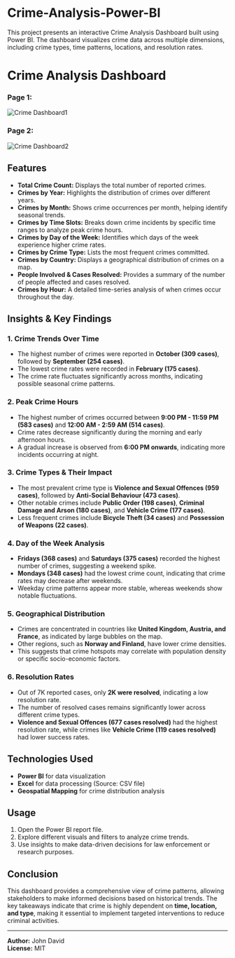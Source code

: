 # Crime-Analysis-Power-BI
This project presents an interactive Crime Analysis Dashboard built using Power BI. The dashboard visualizes crime data across multiple dimensions, including crime types, time patterns, locations, and resolution rates.

# Crime Analysis Dashboard

### Page 1:

![Crime Dashboard1](https://github.com/user-attachments/assets/8f4c2851-4168-4c66-8a06-547abf2639d3)

### Page 2:

![Crime Dashboard2](https://github.com/user-attachments/assets/0b48d55a-7be8-416f-9f70-538732ecaf49)


## Features
- **Total Crime Count:** Displays the total number of reported crimes.
- **Crimes by Year:** Highlights the distribution of crimes over different years.
- **Crimes by Month:** Shows crime occurrences per month, helping identify seasonal trends.
- **Crimes by Time Slots:** Breaks down crime incidents by specific time ranges to analyze peak crime hours.
- **Crimes by Day of the Week:** Identifies which days of the week experience higher crime rates.
- **Crimes by Crime Type:** Lists the most frequent crimes committed.
- **Crimes by Country:** Displays a geographical distribution of crimes on a map.
- **People Involved & Cases Resolved:** Provides a summary of the number of people affected and cases resolved.
- **Crimes by Hour:** A detailed time-series analysis of when crimes occur throughout the day.

## Insights & Key Findings

### 1. **Crime Trends Over Time**
- The highest number of crimes were reported in **October (309 cases)**, followed by **September (254 cases)**.
- The lowest crime rates were recorded in **February (175 cases)**.
- The crime rate fluctuates significantly across months, indicating possible seasonal crime patterns.

### 2. **Peak Crime Hours**
- The highest number of crimes occurred between **9:00 PM - 11:59 PM (583 cases)** and **12:00 AM - 2:59 AM (514 cases)**.
- Crime rates decrease significantly during the morning and early afternoon hours.
- A gradual increase is observed from **6:00 PM onwards**, indicating more incidents occurring at night.

### 3. **Crime Types & Their Impact**
- The most prevalent crime type is **Violence and Sexual Offences (959 cases)**, followed by **Anti-Social Behaviour (473 cases)**.
- Other notable crimes include **Public Order (198 cases)**, **Criminal Damage and Arson (180 cases)**, and **Vehicle Crime (177 cases)**.
- Less frequent crimes include **Bicycle Theft (34 cases)** and **Possession of Weapons (22 cases)**.

### 4. **Day of the Week Analysis**
- **Fridays (368 cases)** and **Saturdays (375 cases)** recorded the highest number of crimes, suggesting a weekend spike.
- **Mondays (348 cases)** had the lowest crime count, indicating that crime rates may decrease after weekends.
- Weekday crime patterns appear more stable, whereas weekends show notable fluctuations.

### 5. **Geographical Distribution**
- Crimes are concentrated in countries like **United Kingdom, Austria, and France**, as indicated by large bubbles on the map.
- Other regions, such as **Norway and Finland**, have lower crime densities.
- This suggests that crime hotspots may correlate with population density or specific socio-economic factors.

### 6. **Resolution Rates**
- Out of 7K reported cases, only **2K were resolved**, indicating a low resolution rate.
- The number of resolved cases remains significantly lower across different crime types.
- **Violence and Sexual Offences (677 cases resolved)** had the highest resolution rate, while crimes like **Vehicle Crime (119 cases resolved)** had lower success rates.

## Technologies Used
- **Power BI** for data visualization
- **Excel** for data processing (Source: CSV file)
- **Geospatial Mapping** for crime distribution analysis

## Usage
1. Open the Power BI report file.
2. Explore different visuals and filters to analyze crime trends.
3. Use insights to make data-driven decisions for law enforcement or research purposes.

## Conclusion
This dashboard provides a comprehensive view of crime patterns, allowing stakeholders to make informed decisions based on historical trends. The key takeaways indicate that crime is highly dependent on **time, location, and type**, making it essential to implement targeted interventions to reduce criminal activities.

---
**Author:** John David  
**License:** MIT  
